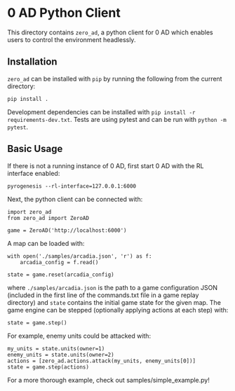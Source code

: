 # 0 AD Python Client

This directory contains `zero_ad`, a python client for 0 AD which enables users to control the
environment headlessly.

## Installation

`zero_ad` can be installed with `pip` by running the following from the current directory:

```
pip install .
```

Development dependencies can be installed with `pip install -r requirements-dev.txt`. Tests are
using pytest and can be run with `python -m pytest`.

## Basic Usage

If there is not a running instance of 0 AD, first start 0 AD with the RL interface enabled:

```
pyrogenesis --rl-interface=127.0.0.1:6000
```

Next, the python client can be connected with:

```
import zero_ad
from zero_ad import ZeroAD

game = ZeroAD('http://localhost:6000')
```

A map can be loaded with:

```
with open('./samples/arcadia.json', 'r') as f:
    arcadia_config = f.read()

state = game.reset(arcadia_config)
```

where `./samples/arcadia.json` is the path to a game configuration JSON (included in the first
line of the commands.txt file in a game replay directory) and `state` contains the initial game
state for the given map. The game engine can be stepped (optionally applying actions at each step)
with:

```
state = game.step()
```

For example, enemy units could be attacked with:

```
my_units = state.units(owner=1)
enemy_units = state.units(owner=2)
actions = [zero_ad.actions.attack(my_units, enemy_units[0])]
state = game.step(actions)
```

For a more thorough example, check out samples/simple_example.py!

